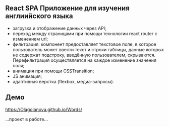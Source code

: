 ## React SPA Приложение для изучения англиийского языка 
- загрузка и отображение данных через API;
- переход между страницами при помощи технологии react router с изменением url;
- фильтрация: компонент предоставляет текстовое поле, в которое пользователь может ввести текст и строки таблицы, данные которых не содержат подстроку, введённую пользователем, скрываются. Перефильтрация осуществляется на каждое изменение значения поля;
- анимация при помощи CSSTransition;
- JS анимация;
- адаптивная верстка (flexbox, медиа-запросы).

## Демо
https://Olagolanova.github.io/Words/

...проект в работе...